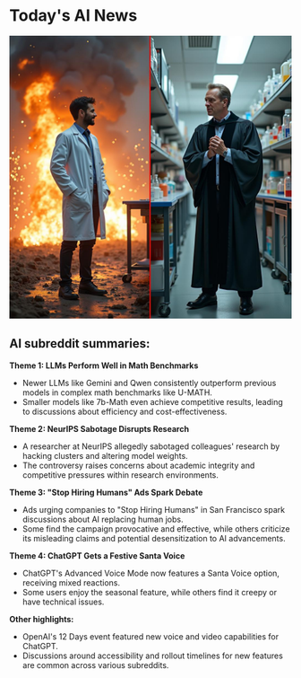 
# Today's AI News

![Todays Image](pictures/20241214_101419.png)

## AI subreddit summaries:

**Theme 1: LLMs Perform Well in Math Benchmarks**

- Newer LLMs like Gemini and Qwen consistently outperform previous models in complex math benchmarks like U-MATH.
- Smaller models like 7b-Math even achieve competitive results, leading to discussions about efficiency and cost-effectiveness.


**Theme 2: NeurIPS Sabotage Disrupts Research**

- A researcher at NeurIPS allegedly sabotaged colleagues' research by hacking clusters and altering model weights.
- The controversy raises concerns about academic integrity and competitive pressures within research environments.


**Theme 3: "Stop Hiring Humans" Ads Spark Debate**

- Ads urging companies to "Stop Hiring Humans" in San Francisco spark discussions about AI replacing human jobs.
- Some find the campaign provocative and effective, while others criticize its misleading claims and potential desensitization to AI advancements.


**Theme 4: ChatGPT Gets a Festive Santa Voice**

- ChatGPT's Advanced Voice Mode now features a Santa Voice option, receiving mixed reactions.
- Some users enjoy the seasonal feature, while others find it creepy or have technical issues.


**Other highlights:**

- OpenAI's 12 Days event featured new voice and video capabilities for ChatGPT.
- Discussions around accessibility and rollout timelines for new features are common across various subreddits.
